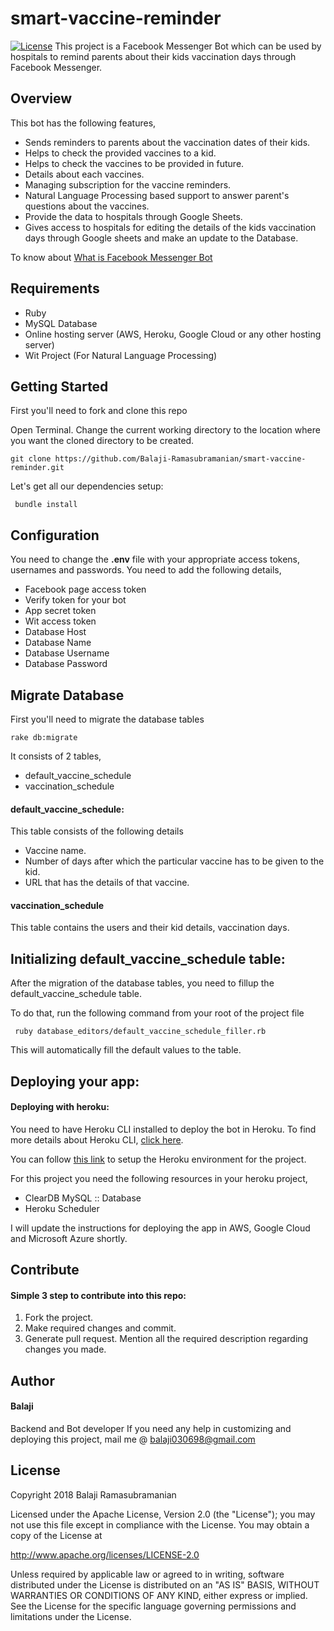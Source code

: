 # smart-vaccine-reminder
[![License](https://img.shields.io/badge/License-Apache%202.0-blue.svg)](https://opensource.org/licenses/Apache-2.0)
This project is a Facebook Messenger Bot which can be used by hospitals to remind parents about their kids vaccination days through Facebook Messenger.

## Overview
This bot has the following features, 
- Sends reminders to parents about the vaccination dates of their kids.
- Helps to check the provided vaccines to a kid.
- Helps to check the vaccines to be provided in future.
- Details about each vaccines.
- Managing subscription for the vaccine reminders.
- Natural Language Processing based support to answer parent's questions about the vaccines.
- Provide the data to hospitals through Google Sheets.
- Gives access to hospitals for editing the details of the kids vaccination days through Google sheets and make an update to the Database.

To know about [What is Facebook Messenger Bot](https://developers.facebook.com/docs/messenger-platform/getting-started/app-setup)

## Requirements
- Ruby
- MySQL Database
- Online hosting server (AWS, Heroku, Google Cloud or any other hosting server)
- Wit Project (For Natural Language Processing)

## Getting Started
First you'll need to fork and clone this repo

Open Terminal. Change the current working directory to the location where you want the cloned directory to be created.

```
git clone https://github.com/Balaji-Ramasubramanian/smart-vaccine-reminder.git
```
Let's get all our dependencies setup:
```
 bundle install 
```

## Configuration
You need to change the **.env** file with your appropriate access tokens, usernames and passwords. You need to add the following details,
- Facebook page access token
- Verify token for your bot
- App secret token
- Wit access token
- Database Host
- Database Name
- Database Username
- Database Password

## Migrate Database
First you'll need to migrate the database tables
```
rake db:migrate
```

It consists of 2 tables,
- default_vaccine_schedule
- vaccination_schedule

#### default_vaccine_schedule:
This table consists of the following details
- Vaccine name.
- Number of days after which the particular vaccine has to be given to the kid.
- URL that has the details of that vaccine.

#### vaccination_schedule
This table contains the users and their kid details, vaccination days.

## Initializing default_vaccine_schedule table:
After the migration of the database tables, you need to fillup the default_vaccine_schedule table.

To do that, run the following command from your root of the project file
```
 ruby database_editors/default_vaccine_schedule_filler.rb 
 ```
 This will automatically fill the default values to the table.

## Deploying your app:
#### Deploying with heroku:
You need to have Heroku CLI installed to deploy the bot in Heroku. To find more details about Heroku CLI, [click here](https://devcenter.heroku.com/articles/heroku-cli).

You can follow [this link](https://devcenter.heroku.com/articles/git) to setup the Heroku environment for the project.

For this project you need the following resources in your heroku project,
- ClearDB MySQL :: Database
- Heroku Scheduler


I will update the instructions for deploying the app in AWS, Google Cloud and Microsoft Azure shortly.

## Contribute
#### Simple 3 step to contribute into this repo:
1. Fork the project.
2. Make required changes and commit.
3. Generate pull request. Mention all the required description regarding changes you made.

## Author 
#### Balaji
Backend and Bot developer
If you need any help in customizing and deploying this project, mail me @ balaji030698@gmail.com

## License
Copyright 2018 Balaji Ramasubramanian

Licensed under the Apache License, Version 2.0 (the "License"); you may not use this file except in compliance with the License. You may obtain a copy of the License at

http://www.apache.org/licenses/LICENSE-2.0

Unless required by applicable law or agreed to in writing, software distributed under the License is distributed on an "AS IS" BASIS, WITHOUT WARRANTIES OR CONDITIONS OF ANY KIND, either express or implied. See the License for the specific language governing permissions and limitations under the License.


